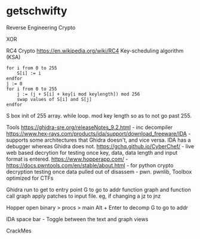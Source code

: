 # getschwifty













Reverse Engineering Crypto







XOR



RC4 Crypto
https://en.wikipedia.org/wiki/RC4
Key-scheduling algorithm (KSA)
```
for i from 0 to 255
    S[i] := i
endfor
j := 0
for i from 0 to 255
    j := (j + S[i] + key[i mod keylength]) mod 256
    swap values of S[i] and S[j]
endfor
```
S box init of 255 array. while loop. mod key length so as to not go past 255.







Tools
https://ghidra-sre.org/releaseNotes_9.2.html - inc decompiler
https://www.hex-rays.com/products/ida/support/download_freeware/IDA - supports some architectures that Ghidra doesn't, and vice versa. IDA has a debugger whereas Ghidra does not.
https://gchq.github.io/CyberChef/ - live web based decrytion for testing once key, data, data length and input format is entered.
https://www.hopperapp.com/ - 
https://docs.pwntools.com/en/stable/about.html - for python crypto decryption testing once data pulled out of disassem
                                               - pwn. pwnlib, Toolbox optimized for CTFs


Ghidra
run to get to entry point
G to go to addr
function graph and function call graph
apply patches to input file. eg, if changing a jz to jnz

Hopper
open binary > procs > main
Alt + Enter to decomp
G to go to addr

IDA 
space bar - Toggle between the text and graph views


CrackMes
